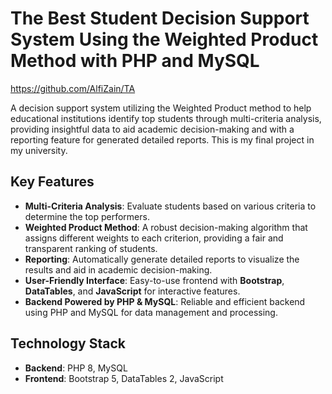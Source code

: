 # The Best Student Decision Support System Using the Weighted Product Method with PHP and MySQL

https://github.com/AlfiZain/TA

A decision support system utilizing the Weighted Product method to help educational institutions identify top students through multi-criteria analysis, providing insightful data to aid academic decision-making and with a reporting feature for generated detailed reports. This is my final project in my university.

## Key Features

- **Multi-Criteria Analysis**: Evaluate students based on various criteria to determine the top performers.
- **Weighted Product Method**: A robust decision-making algorithm that assigns different weights to each criterion, providing a fair and transparent ranking of students.
- **Reporting**: Automatically generate detailed reports to visualize the results and aid in academic decision-making.
- **User-Friendly Interface**: Easy-to-use frontend with **Bootstrap**, **DataTables**, and **JavaScript** for interactive features.
- **Backend Powered by PHP & MySQL**: Reliable and efficient backend using PHP and MySQL for data management and processing.

## Technology Stack

- **Backend**: PHP 8, MySQL
- **Frontend**: Bootstrap 5, DataTables 2, JavaScript
